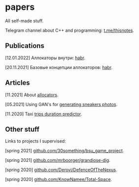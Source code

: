 # papers
All self-made stuff. 

Telegram channel about C++ and programming: [t.me/thisnotes](https://t.me/thisnotes). 

## Publications
[12.01.2022] Аллокаторы внутри: [habr](https://habr.com/ru/post/645137/).

[20.11.2021] Базовые концепции аллокаторов: [habr](https://habr.com/ru/post/590415/).

## Articles
[11.2021] About [allocators](https://github.com/dasfex/papers/blob/main/university_articles/allocators.pdf).

[05.2021] Using GAN's for [generating sneakers photos](https://github.com/dasfex/papers/blob/main/university_articles/gan/gan.pdf).

[11.2020] Taxi [trips duration predictor](https://github.com/dasfex/papers/blob/main/university_articles/taxi_trips/text.pdf).

## Other stuff
Links to projects I supervised:

[spring 2021] [github.com/30something/bsu_game_project](https://github.com/30something/bsu_game_project).

[spring 2021] [github.com/mrboorger/grandiose-dig](https://github.com/mrboorger/grandiose-dig).

[spring 2020] [github.com/Derovi/DefenceOfTheNexus](https://github.com/Derovi/DefenceOfTheNexus).

[spring 2020] [github.com/KnowNamee/Total-Space](https://github.com/KnowNamee/Total-Space).
